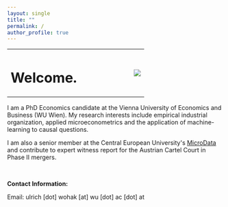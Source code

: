 ```yaml
---
layout: single
title: ""
permalink: /
author_profile: true
---
```


<table style="width: 120%;">
  <tr>
	<td style="width: 90%; border-bottom:0px;"><h1>Welcome.</h1></td>
	<td style="width: 200%; border-bottom:0px;"><img src="assets/images/logo_wu_vienna"/></td>
  </tr>
</table>

I am a PhD Economics candidate at the Vienna University of Economics and Business (WU Wien). My research interests include empirical industrial organization, applied microeconometrics and the application of machine-learning to causal questions.

I am also a senior member at the Central European University's [MicroData](https://github.com/ceumicrodata) and contribute to expert witness report for the Austrian Cartel Court in Phase II mergers.

<br>

**Contact Information:**

Email: ulrich [dot] wohak [at] wu [dot] ac [dot] at

